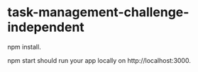 # task-management-challenge-independent

npm install.

npm start should run your app locally on http://localhost:3000.
